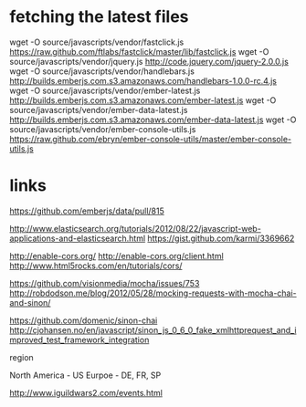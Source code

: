
# fetching the latest files

wget -O source/javascripts/vendor/fastclick.js https://raw.github.com/ftlabs/fastclick/master/lib/fastclick.js
wget -O source/javascripts/vendor/jquery.js http://code.jquery.com/jquery-2.0.0.js
wget -O source/javascripts/vendor/handlebars.js http://builds.emberjs.com.s3.amazonaws.com/handlebars-1.0.0-rc.4.js
wget -O source/javascripts/vendor/ember-latest.js http://builds.emberjs.com.s3.amazonaws.com/ember-latest.js
wget -O source/javascripts/vendor/ember-data-latest.js http://builds.emberjs.com.s3.amazonaws.com/ember-data-latest.js
wget -O source/javascripts/vendor/ember-console-utils.js https://raw.github.com/ebryn/ember-console-utils/master/ember-console-utils.js


# links

https://github.com/emberjs/data/pull/815

http://www.elasticsearch.org/tutorials/2012/08/22/javascript-web-applications-and-elasticsearch.html
https://gist.github.com/karmi/3369662

http://enable-cors.org/
http://enable-cors.org/client.html
http://www.html5rocks.com/en/tutorials/cors/


https://github.com/visionmedia/mocha/issues/753
http://robdodson.me/blog/2012/05/28/mocking-requests-with-mocha-chai-and-sinon/

https://github.com/domenic/sinon-chai
http://cjohansen.no/en/javascript/sinon_js_0_6_0_fake_xmlhttprequest_and_improved_test_framework_integration


region

  North America - US
  Eurpoe - DE, FR, SP

  http://www.iguildwars2.com/events.html
